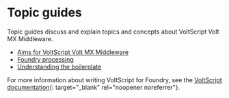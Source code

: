 # Topic guides

Topic guides discuss and explain topics and concepts about VoltScript Volt MX Middleware.

- [Aims for VoltScript Volt MX Middleware](aims.md)
- [Foundry processing](foundry.md)
- [Understanding the boilerplate](boilerplate.md)

For more information about writing VoltScript for Foundry, see the [VoltScript documentation](https://help.hcltechsw.com/docs/voltscript/early-access/index.html){: target="_blank" rel="noopener noreferrer"}.
